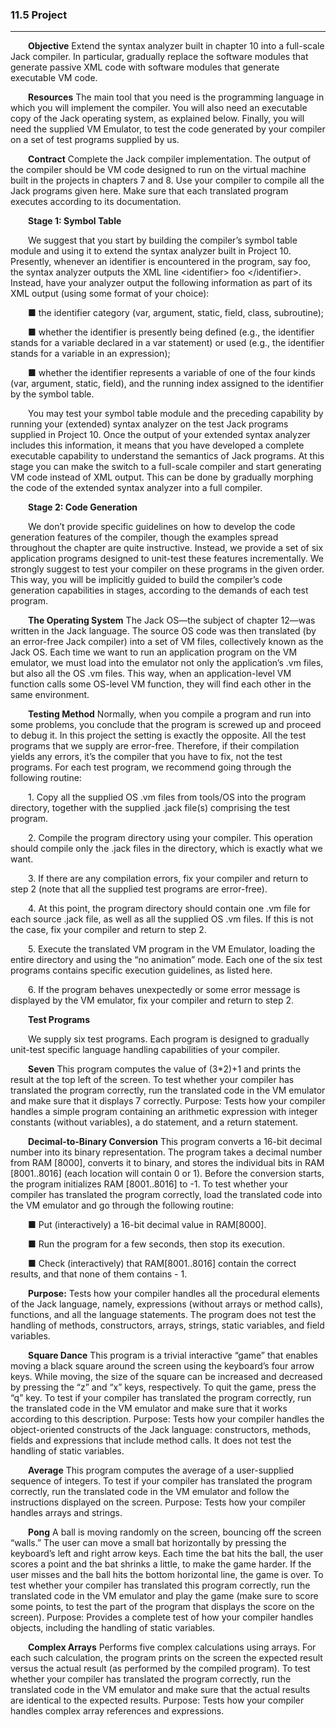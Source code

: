 ### 11.5 Project
---


&emsp;&emsp;**Objective** Extend the syntax analyzer built in chapter 10 into a full-scale Jack compiler. In particular, gradually replace the software modules that generate passive XML code with software modules that generate executable VM code.

&emsp;&emsp;**Resources** The main tool that you need is the programming language in which you will implement the compiler. You will also need an executable copy of the Jack operating system, as explained below. Finally, you will need the supplied VM Emulator, to test the code generated by your compiler on a set of test programs supplied by us.

&emsp;&emsp;**Contract** Complete the Jack compiler implementation. The output of the compiler should be VM code designed to run on the virtual machine built in the projects in chapters 7 and 8. Use your compiler to compile all the Jack programs given here. Make sure that each translated program executes according to its documentation.

&emsp;&emsp;**Stage 1: Symbol Table**

&emsp;&emsp;We suggest that you start by building the compiler’s symbol table module and using it to extend the syntax analyzer built in Project 10. Presently, whenever an identifier is encountered in the program, say foo, the syntax analyzer outputs the XML line &lt;identifier&gt; foo &lt;/identifier&gt;. Instead, have your analyzer output the following information as part of its XML output (using some format of your choice):

  &emsp;&emsp;■ the identifier category (var, argument, static, field, class, subroutine);

  &emsp;&emsp;■ whether the identifier is presently being defined (e.g., the identifier stands for a variable declared in a var statement) or used (e.g., the identifier stands for a variable in an expression);

  &emsp;&emsp;■ whether the identifier represents a variable of one of the four kinds (var, argument, static, field), and the running index assigned to the identifier by the symbol table.

&emsp;&emsp;You may test your symbol table module and the preceding capability by running your (extended) syntax analyzer on the test Jack programs supplied in Project 10. Once the output of your extended syntax analyzer includes this information, it means that you have developed a complete executable capability to understand the semantics of Jack programs. At this stage you can make the switch to a full-scale compiler and start generating VM code instead of XML output. This can be done by gradually morphing the code of the extended syntax analyzer into a full compiler.

&emsp;&emsp;**Stage 2: Code Generation**

&emsp;&emsp;We don’t provide specific guidelines on how to develop the code generation features of the compiler, though the examples spread throughout the chapter are quite instructive. Instead, we provide a set of six application programs designed to unit-test these features incrementally. We strongly suggest to test your compiler on these programs in the given order. This way, you will be implicitly guided to build the compiler’s code generation capabilities in stages, according to the demands of each test program.

&emsp;&emsp;**The Operating System** The Jack OS—the subject of chapter 12—was written in the Jack language. The source OS code was then translated (by an error-free Jack compiler) into a set of VM files, collectively known as the Jack OS. Each time we want to run an application program on the VM emulator, we must load into the emulator not only the application’s .vm files, but also all the OS .vm files. This way, when an application-level VM function calls some OS-level VM function, they will find each other in the same environment.

&emsp;&emsp;**Testing Method** Normally, when you compile a program and run into some problems, you conclude that the program is screwed up and proceed to debug it. In this project the setting is exactly the opposite. All the test programs that we supply are error-free. Therefore, if their compilation yields any errors, it’s the compiler that you have to fix, not the test programs. For each test program, we recommend going through the following routine:

  &emsp;&emsp;1. Copy all the supplied OS .vm files from tools/OS into the program directory, together with the supplied .jack file(s) comprising the test program.

  &emsp;&emsp;2. Compile the program directory using your compiler. This operation should compile only the .jack files in the directory, which is exactly what we want.

  &emsp;&emsp;3. If there are any compilation errors, fix your compiler and return to step 2 (note that all the supplied test programs are error-free).

  &emsp;&emsp;4. At this point, the program directory should contain one .vm file for each source .jack file, as well as all the supplied OS .vm files. If this is not the case, fix your compiler and return to step 2.

  &emsp;&emsp;5. Execute the translated VM program in the VM Emulator, loading the entire directory and using the “no animation” mode. Each one of the six test programs contains specific execution guidelines, as listed here.

  &emsp;&emsp;6. If the program behaves unexpectedly or some error message is displayed by the VM emulator, fix your compiler and return to step 2.

&emsp;&emsp;**Test Programs**

&emsp;&emsp;We supply six test programs. Each program is designed to gradually unit-test specific language handling capabilities of your compiler.

&emsp;&emsp;**Seven** This program computes the value of (3*2)+1 and prints the result at the top left of the screen. To test whether your compiler has translated the program correctly, run the translated code in the VM emulator and make sure that it displays 7 correctly. Purpose: Tests how your compiler handles a simple program containing an arithmetic expression with integer constants (without variables), a do statement, and a return statement.

&emsp;&emsp;**Decimal-to-Binary Conversion** This program converts a 16-bit decimal number into its binary representation. The program takes a decimal number from RAM [8000], converts it to binary, and stores the individual bits in RAM [8001..8016] (each location will contain 0 or 1). Before the conversion starts, the program initializes RAM [8001..8016] to -1. To test whether your compiler has translated the program correctly, load the translated code into the VM emulator and go through the following routine:

  &emsp;&emsp;■ Put (interactively) a 16-bit decimal value in RAM[8000].

  &emsp;&emsp;■ Run the program for a few seconds, then stop its execution.

  &emsp;&emsp;■ Check (interactively) that RAM[8001..8016] contain the correct results, and that none of them contains - 1.

&emsp;&emsp;**Purpose:** Tests how your compiler handles all the procedural elements of the Jack language, namely, expressions (without arrays or method calls), functions, and all the language statements. The program does not test the handling of methods, constructors, arrays, strings, static variables, and field variables.

&emsp;&emsp;**Square Dance** This program is a trivial interactive “game” that enables moving a black square around the screen using the keyboard’s four arrow keys. While moving, the size of the square can be increased and decreased by pressing the “z” and “x” keys, respectively. To quit the game, press the “q” key. To test if your compiler has translated the program correctly, run the translated code in the VM emulator and make sure that it works according to this description. Purpose: Tests how your compiler handles the object-oriented constructs of the Jack language: constructors, methods, fields and expressions that include method calls. It does not test the handling of static variables.

&emsp;&emsp;**Average** This program computes the average of a user-supplied sequence of integers. To test if your compiler has translated the program correctly, run the translated code in the VM emulator and follow the instructions displayed on the screen. Purpose: Tests how your compiler handles arrays and strings.

&emsp;&emsp;**Pong** A ball is moving randomly on the screen, bouncing off the screen “walls.” The user can move a small bat horizontally by pressing the keyboard’s left and right arrow keys. Each time the bat hits the ball, the user scores a point and the bat shrinks a little, to make the game harder. If the user misses and the ball hits the bottom horizontal line, the game is over. To test whether your compiler has translated this program correctly, run the translated code in the VM emulator and play the game (make sure to score some points, to test the part of the program that displays the score on the screen). Purpose: Provides a complete test of how your compiler handles objects, including the handling of static variables.

&emsp;&emsp;**Complex Arrays** Performs five complex calculations using arrays. For each such calculation, the program prints on the screen the expected result versus the actual result (as performed by the compiled program). To test whether your compiler has translated the program correctly, run the translated code in the VM emulator and make sure that the actual results are identical to the expected results. Purpose: Tests how your compiler handles complex array references and expressions.
